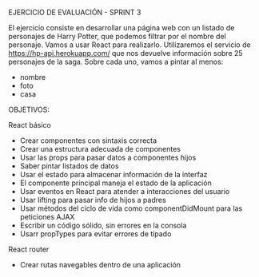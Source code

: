 EJERCICIO DE EVALUACIÓN - SPRINT 3

El ejercicio consiste en desarrollar una página web con un listado de personajes de Harry Potter, que podemos filtrar por el nombre del personaje. Vamos a usar React para realizarlo. Utilizaremos el servicio de https://hp-api.herokuapp.com/ que nos devuelve información sobre 25 personajes de la saga.
Sobre cada uno, vamos a pintar al menos:
- nombre
- foto
- casa

OBJETIVOS:

React básico

- Crear componentes con sintaxis correcta
- Crear una estructura adecuada de componentes
- Usar las props para pasar datos a componentes hijos
- Saber pintar listados de datos
- Usar el estado para almacenar información de la interfaz
- El componente principal maneja el estado de la aplicación
- Usar eventos en React para atender a interacciones del usuario
- Usar lifting para pasar info de hijos a padres
- Usar métodos del ciclo de vida como componentDidMount para las peticiones AJAX
- Escribir un código sólido, sin errores en la consola
- Usarr propTypes para evitar errores de tipado

React router

- Crear rutas navegables dentro de una aplicación